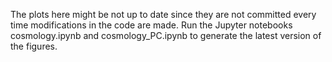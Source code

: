 The plots here might be not up to date since they are not committed every time modifications in the code are made.
Run the Jupyter notebooks cosmology.ipynb and cosmology_PC.ipynb to generate the latest version of the figures.
